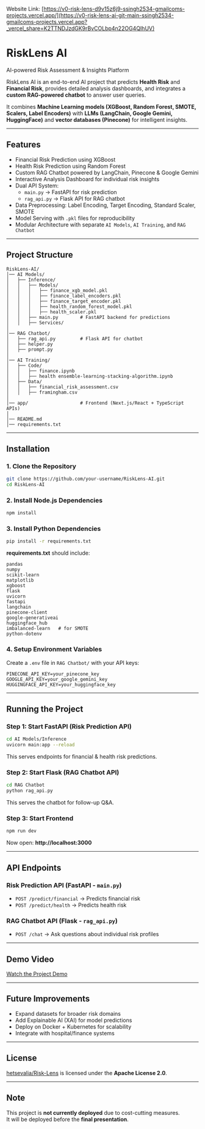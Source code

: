 Website Link: [https://v0-risk-lens-d9v15z6j9-ssingh2534-gmailcoms-projects.vercel.app/](https://v0-risk-lens-ai-git-main-ssingh2534-gmailcoms-projects.vercel.app?_vercel_share=K2TTNDJzdGK9rBvCOLbp4n22OG4QIhUV)
# RiskLens AI  
AI-powered Risk Assessment & Insights Platform  

RiskLens AI is an end-to-end AI project that predicts **Health Risk** and **Financial Risk**, provides detailed analysis dashboards, and integrates a **custom RAG-powered chatbot** to answer user queries.  

It combines **Machine Learning models (XGBoost, Random Forest, SMOTE, Scalers, Label Encoders)** with **LLMs (LangChain, Google Gemini, HuggingFace)** and **vector databases (Pinecone)** for intelligent insights.  

---

## Features  
- Financial Risk Prediction using XGBoost  
- Health Risk Prediction using Random Forest  
- Custom RAG Chatbot powered by LangChain, Pinecone & Google Gemini  
- Interactive Analysis Dashboard for individual risk insights  
- Dual API System:  
  - `main.py` → FastAPI for risk prediction  
  - `rag_api.py` → Flask API for RAG chatbot  
- Data Preprocessing: Label Encoding, Target Encoding, Standard Scaler, SMOTE  
- Model Serving with `.pkl` files for reproducibility  
- Modular Architecture with separate `AI Models`, `AI Training`, and `RAG Chatbot`  

---

## Project Structure  

```
RiskLens-AI/
│── AI Models/
│   ├── Inference/
│   │   ├── Models/
│   │   │   ├── finance_xgb_model.pkl
│   │   │   ├── finance_label_encoders.pkl
│   │   │   ├── finance_target_encoder.pkl
│   │   │   ├── health_random_forest_model.pkl
│   │   │   ├── health_scaler.pkl
│   │   ├── main.py        # FastAPI backend for predictions
│   │   ├── Services/
│
│── RAG Chatbot/
│   ├── rag_api.py         # Flask API for chatbot
│   ├── helper.py
│   ├── prompt.py
│
│── AI Training/
│   ├── Code/
│   │   ├── finance.ipynb
│   │   ├── health ensemble-learning-stacking-algorithm.ipynb
│   ├── Data/
│   │   ├── financial_risk_assessment.csv
│   │   ├── framingham.csv
│
│── app/                   # Frontend (Next.js/React + TypeScript APIs)
│
│── README.md
│── requirements.txt
```

---

## Installation  

### 1. Clone the Repository  
```bash
git clone https://github.com/your-username/RiskLens-AI.git
cd RiskLens-AI
```

### 2. Install Node.js Dependencies  
```bash
npm install
```

### 3. Install Python Dependencies  
```bash
pip install -r requirements.txt
```

**requirements.txt** should include:  
```
pandas
numpy
scikit-learn
matplotlib
xgboost
flask
uvicorn
fastapi
langchain
pinecone-client
google-generativeai
huggingface_hub
imbalanced-learn   # for SMOTE
python-dotenv
```

### 4. Setup Environment Variables  
Create a `.env` file in `RAG Chatbot/` with your API keys:  
```
PINECONE_API_KEY=your_pinecone_key
GOOGLE_API_KEY=your_google_gemini_key
HUGGINGFACE_API_KEY=your_huggingface_key
```

---

## Running the Project  

### Step 1: Start FastAPI (Risk Prediction API)  
```bash
cd AI Models/Inference
uvicorn main:app --reload
```
This serves endpoints for financial & health risk predictions.  

### Step 2: Start Flask (RAG Chatbot API)  
```bash
cd RAG Chatbot
python rag_api.py
```
This serves the chatbot for follow-up Q&A.  

### Step 3: Start Frontend  
```bash
npm run dev
```
Now open: **http://localhost:3000**  

---

## API Endpoints  

### Risk Prediction API (FastAPI - `main.py`)  
- `POST /predict/financial` → Predicts financial risk  
- `POST /predict/health` → Predicts health risk  

### RAG Chatbot API (Flask - `rag_api.py`)  
- `POST /chat` → Ask questions about individual risk profiles  

---

## Demo Video  
[Watch the Project Demo](https://drive.google.com/file/d/1p0A7pdrKZ7L1nns3E1NH1e2XJ270Efai/view?usp=sharing)  

---

## Future Improvements  
- Expand datasets for broader risk domains  
- Add Explainable AI (XAI) for model predictions  
- Deploy on Docker + Kubernetes for scalability  
- Integrate with hospital/finance systems  

---

## License  
[hetsevalia/Risk-Lens](https://github.com/hetsevalia/Risk-Lens) is licensed under the **Apache License 2.0**.  

---

## Note  
This project is **not currently deployed** due to cost-cutting measures.  
It will be deployed before the **final presentation**.  

  






